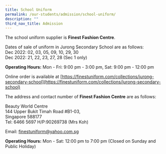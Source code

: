 ```yaml
---
title: School Uniform
permalink: /our-students/admission/school-uniform/
description: ""
third_nav_title: Admission
---
```

The school uniform supplier is **Finest Fashion Centre**.

Dates of sale of uniform in Jurong Secondary School are as follows:  
Dec 2022: 02, 03, 05, 09, 10, 29, 30<br>
Dec 2022: 21, 22, 23, 27, 28 (Sec 1 only)

**Operating Hours:** Mon - Fri: 9:00 pm - 3:00 pm, Sat: 9:00 pm - 12:00 pm
  
Online order is available at [https://finestuniform.com/collections/jurong-secondary-school](https://finestuniform.com/collections/jurong-secondary-school)

The address and contact number of **Finest Fashion Centre** are as follows:

Beauty World Centre<br>
144 Upper Bukit Timah Road #B1-03, <br>
Singapore 588177<br>
Tel: 6466 5697 H/P:90269738 (Mrs Koh)

Email: [finestuniform@yahoo.com.sg](mailto:finestuniform@yahoo.com.sg)

**Operating Hours:** Mon - Sat: 12:00 pm to 7:00 pm (Closed on Sunday and Public Holiday)

